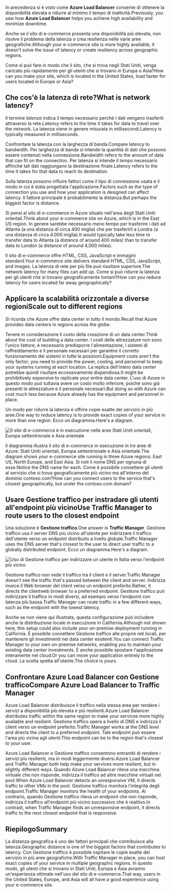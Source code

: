 <span data-ttu-id="06747-101">In precedenza si è visto come **Azure Load Balancer** consente di ottenere la disponibilità elevata e ridurre al minimo il tempo di inattività.</span><span class="sxs-lookup"><span data-stu-id="06747-101">Previously, you saw how **Azure Load Balancer** helps you achieve high availability and minimize downtime.</span></span>

<span data-ttu-id="06747-102">Anche se il sito di e-commerce presenta una disponibilità più elevata, non risolve il problema della latenza o crea resilienza nelle varie aree geografiche.</span><span class="sxs-lookup"><span data-stu-id="06747-102">Although your e-commerce site is more highly available, it doesn't solve the issue of latency or create resiliency across geographic regions.</span></span>

<span data-ttu-id="06747-103">Come si può fare in modo che il sito, che si trova negli Stati Uniti, venga caricato più rapidamente per gli utenti che si trovano in Europa o Asia?</span><span class="sxs-lookup"><span data-stu-id="06747-103">How can you make your site, which is located in the United States, load faster for users located in Europe or Asia?</span></span>

## <a name="what-is-network-latency"></a><span data-ttu-id="06747-104">Che cos'è la latenza di rete?</span><span class="sxs-lookup"><span data-stu-id="06747-104">What is network latency?</span></span>

<span data-ttu-id="06747-105">Il termine _latenza_ indica il tempo necessario perché i dati vengano trasferiti attraverso la rete.</span><span class="sxs-lookup"><span data-stu-id="06747-105">_Latency_ refers to the time it takes for data to travel over the network.</span></span> <span data-ttu-id="06747-106">La latenza viene in genere misurata in millisecondi.</span><span class="sxs-lookup"><span data-stu-id="06747-106">Latency is typically measured in milliseconds.</span></span>

<span data-ttu-id="06747-107">Confrontare la latenza con la larghezza di banda.</span><span class="sxs-lookup"><span data-stu-id="06747-107">Compare latency to bandwidth.</span></span> <span data-ttu-id="06747-108">Per larghezza di banda si intende la quantità di dati che possono essere contenuti nella connessione.</span><span class="sxs-lookup"><span data-stu-id="06747-108">Bandwidth refers to the amount of data that can fit on the connection.</span></span> <span data-ttu-id="06747-109">Per latenza si intende il tempo necessario affinché tali dati raggiungano la destinazione finale.</span><span class="sxs-lookup"><span data-stu-id="06747-109">Latency refers to the time it takes for that data to reach its destination.</span></span>

<span data-ttu-id="06747-110">Sulla latenza possono influire fattori come il tipo di connessione usata e il modo in cui è stata progettata l'applicazione.</span><span class="sxs-lookup"><span data-stu-id="06747-110">Factors such as the type of connection you use and how your application is designed can affect latency.</span></span> <span data-ttu-id="06747-111">Il fattore principale è probabilmente la distanza.</span><span class="sxs-lookup"><span data-stu-id="06747-111">But perhaps the biggest factor is distance.</span></span>

<span data-ttu-id="06747-112">Si pensi al sito di e-commerce in Azure situato nell'area degli Stati Uniti orientali.</span><span class="sxs-lookup"><span data-stu-id="06747-112">Think about your e-commerce site on Azure, which is in the East US region.</span></span> <span data-ttu-id="06747-113">In genere sarebbe necessario meno tempo per trasferire i dati ad Atlanta (a una distanza di circa 400 miglia) che per trasferirli a Londra (a una distanza di circa 4.000 miglia).</span><span class="sxs-lookup"><span data-stu-id="06747-113">It would typically take less time to transfer data to Atlanta (a distance of around 400 miles) than to transfer data to London (a distance of around 4,000 miles).</span></span>

<span data-ttu-id="06747-114">Il sito di e-commerce offre HTML, CSS, JavaScript e immagini standard.</span><span class="sxs-lookup"><span data-stu-id="06747-114">Your e-commerce site delivers standard HTML, CSS, JavaScript, and images.</span></span> <span data-ttu-id="06747-115">La latenza di rete per più file può risultare superiore.</span><span class="sxs-lookup"><span data-stu-id="06747-115">The network latency for many files can add up.</span></span> <span data-ttu-id="06747-116">Come si può ridurre la latenza per gli utenti che si trovano geograficamente lontani?</span><span class="sxs-lookup"><span data-stu-id="06747-116">How can you reduce latency for users located far away geographically?</span></span>

## <a name="scale-out-to-different-regions"></a><span data-ttu-id="06747-117">Applicare la scalabilità orizzontale a diverse regioni</span><span class="sxs-lookup"><span data-stu-id="06747-117">Scale out to different regions</span></span>

<span data-ttu-id="06747-118">Si ricorda che Azure offre data center in tutto il mondo.</span><span class="sxs-lookup"><span data-stu-id="06747-118">Recall that Azure provides data centers in regions across the globe.</span></span>

<span data-ttu-id="06747-119">Tenere in considerazione il costo della creazione di un data center.</span><span class="sxs-lookup"><span data-stu-id="06747-119">Think about the cost of building a data center.</span></span> <span data-ttu-id="06747-120">I costi delle attrezzature non sono l'unico fattore; è necessario predisporre l'alimentazione, i sistemi di raffreddamento e il personale necessari per garantire il corretto funzionamento dei sistemi in tutte le posizioni.</span><span class="sxs-lookup"><span data-stu-id="06747-120">Equipment costs aren't the only factor; you need to provide the power, cooling, and personnel to keep your systems running at each location.</span></span> <span data-ttu-id="06747-121">La replica dell'intero data center potrebbe quindi risultare eccessivamente dispendiosa.</span><span class="sxs-lookup"><span data-stu-id="06747-121">It might be prohibitively expensive to replicate your entire data center.</span></span> <span data-ttu-id="06747-122">L'uso di Azure in questo modo può tuttavia avere un costo molto inferiore, poiché sono già presenti le attrezzature e il personale necessari.</span><span class="sxs-lookup"><span data-stu-id="06747-122">But doing so with Azure can cost much less because Azure already has the equipment and personnel in place.</span></span>

<span data-ttu-id="06747-123">Un modo per ridurre la latenza è offrire copie esatte del servizio in più aree.</span><span class="sxs-lookup"><span data-stu-id="06747-123">One way to reduce latency is to provide exact copies of your service in more than one region.</span></span> <span data-ttu-id="06747-124">Ecco un diagramma.</span><span class="sxs-lookup"><span data-stu-id="06747-124">Here's a diagram.</span></span>

![Il sito di e-commerce è in esecuzione nelle aree Stati Uniti orientali, Europa settentrionale e Asia orientale](../media-draft/global-deployment.png)

<span data-ttu-id="06747-126">Il diagramma illustra il sito di e-commerce in esecuzione in tre aree di Azure: Stati Uniti orientali, Europa settentrionale e Asia orientale.</span><span class="sxs-lookup"><span data-stu-id="06747-126">The diagram shows your e-commerce site running in three Azure regions: East US, North Europe, and East Asia.</span></span> <span data-ttu-id="06747-127">Si noti il nome DNS per ognuna di esse.</span><span class="sxs-lookup"><span data-stu-id="06747-127">Notice the DNS name for each.</span></span> <span data-ttu-id="06747-128">Come è possibile connettere gli utenti al servizio che si trova geograficamente più vicino ma all'interno del dominio contoso.com?</span><span class="sxs-lookup"><span data-stu-id="06747-128">How can you connect users to the service that's closest geographically, but under the contoso.com domain?</span></span>

## <a name="use-traffic-manager-to-route-users-to-the-closest-endpoint"></a><span data-ttu-id="06747-129">Usare Gestione traffico per instradare gli utenti all'endpoint più vicino</span><span class="sxs-lookup"><span data-stu-id="06747-129">Use Traffic Manager to route users to the closest endpoint</span></span>

<span data-ttu-id="06747-130">Una soluzione è **Gestione traffico**.</span><span class="sxs-lookup"><span data-stu-id="06747-130">One answer is **Traffic Manager**.</span></span> <span data-ttu-id="06747-131">Gestione traffico usa il server DNS più vicino all'utente per indirizzare il traffico dell'utente verso un endpoint distribuito a livello globale.</span><span class="sxs-lookup"><span data-stu-id="06747-131">Traffic Manager uses the DNS server that's closest to the user to direct user traffic to a globally distributed endpoint.</span></span> <span data-ttu-id="06747-132">Ecco un diagramma.</span><span class="sxs-lookup"><span data-stu-id="06747-132">Here's a diagram.</span></span>

![Uso di Gestione traffico per indirizzare un utente in Italia verso l'endpoint più vicino](../media-draft/traffic-manager.png)

<span data-ttu-id="06747-134">Gestione traffico non vede il traffico tra il client e il server.</span><span class="sxs-lookup"><span data-stu-id="06747-134">Traffic Manager doesn't see the traffic that's passed between the client and server.</span></span> <span data-ttu-id="06747-135">Indirizza invece il Web browser del client verso un endpoint preferito.</span><span class="sxs-lookup"><span data-stu-id="06747-135">Rather, it directs the clientweb browser to a preferred endpoint.</span></span> <span data-ttu-id="06747-136">Gestione traffico può indirizzare il traffico in modi diversi, ad esempio verso l'endpoint con latenza più bassa.</span><span class="sxs-lookup"><span data-stu-id="06747-136">Traffic Manager can route traffic in a few different ways, such as the endpoint with the lowest latency.</span></span>

<span data-ttu-id="06747-137">Anche se non viene qui illustrata, questa configurazione può includere anche la distribuzione locale in esecuzione in California.</span><span class="sxs-lookup"><span data-stu-id="06747-137">Although not shown here, this setup could also include your on-premise deployment running in California.</span></span> <span data-ttu-id="06747-138">È possibile connettere Gestione traffico alle proprie reti locali, per mantenere gli investimenti nei data center esistenti.</span><span class="sxs-lookup"><span data-stu-id="06747-138">You can connect Traffic Manager to your own on-premise networks, enabling you to maintain your existing data center investments.</span></span> <span data-ttu-id="06747-139">È anche possibile spostare l'applicazione interamente nel cloud.</span><span class="sxs-lookup"><span data-stu-id="06747-139">Or you can move your application entirely to the cloud.</span></span> <span data-ttu-id="06747-140">La scelta spetta all'utente.</span><span class="sxs-lookup"><span data-stu-id="06747-140">The choice is yours.</span></span>

## <a name="compare-azure-load-balancer-to-traffic-manager"></a><span data-ttu-id="06747-141">Confrontare Azure Load Balancer con Gestione traffico</span><span class="sxs-lookup"><span data-stu-id="06747-141">Compare Azure Load Balancer to Traffic Manager</span></span>

<span data-ttu-id="06747-142">Azure Load Balancer distribuisce il traffico nella stessa area per rendere i servizi a disponibilità più elevata e più resilienti.</span><span class="sxs-lookup"><span data-stu-id="06747-142">Azure Load Balancer distributes traffic within the same region to make your services more highly available and resilient.</span></span> <span data-ttu-id="06747-143">Gestione traffico opera a livello di DNS e indirizza il client verso un endpoint preferito.</span><span class="sxs-lookup"><span data-stu-id="06747-143">Traffic Manager works at the DNS level and directs the client to a preferred endpoint.</span></span> <span data-ttu-id="06747-144">Tale endpoint può essere l'area più vicina agli utenti.</span><span class="sxs-lookup"><span data-stu-id="06747-144">This endpoint can be to the region that's closest to your user.</span></span>

<span data-ttu-id="06747-145">Azure Load Balancer e Gestione traffico consentono entrambi di rendere i servizi più resilienti, ma in modi leggermente diversi.</span><span class="sxs-lookup"><span data-stu-id="06747-145">Azure Load Balancer and Traffic Manager both help make your services more resilient, but in slightly different ways.</span></span> <span data-ttu-id="06747-146">Quando Azure Load Balancer rileva una macchina virtuale che non risponde, indirizza il traffico ad altre macchine virtuali nel pool.</span><span class="sxs-lookup"><span data-stu-id="06747-146">When Azure Load Balancer detects an unresponsive VM, it directs traffic to other VMs in the pool.</span></span> <span data-ttu-id="06747-147">Gestione traffico monitora l'integrità degli endpoint.</span><span class="sxs-lookup"><span data-stu-id="06747-147">Traffic Manager monitors the health of your endpoints.</span></span> <span data-ttu-id="06747-148">Al contrario, quando Gestione traffico rileva un endpoint che non risponde, indirizza il traffico all'endpoint più vicino successivo che è reattivo.</span><span class="sxs-lookup"><span data-stu-id="06747-148">In contrast, when Traffic Manager finds an unresponsive endpoint, it directs traffic to the next closest endpoint that is responsive.</span></span>

## <a name="summary"></a><span data-ttu-id="06747-149">Riepilogo</span><span class="sxs-lookup"><span data-stu-id="06747-149">Summary</span></span>

<span data-ttu-id="06747-150">La distanza geografica è uno dei fattori principali che contribuisce alla latenza.</span><span class="sxs-lookup"><span data-stu-id="06747-150">Geographic distance is one of the biggest factors that contributes to latency.</span></span> <span data-ttu-id="06747-151">Con Gestione traffico è possibile ospitare le copie esatte del servizio in più aree geografiche.</span><span class="sxs-lookup"><span data-stu-id="06747-151">With Traffic Manager in place, you can host exact copies of your service in multiple geographic regions.</span></span> <span data-ttu-id="06747-152">In questo modo, gli utenti che si trovano in Stati Uniti, Europa e Asia avranno un'esperienza ottimale nell'uso del sito di e-commerce.</span><span class="sxs-lookup"><span data-stu-id="06747-152">That way, users in the United States, Europe, and Asia will all have a good experience using your e-commerce site.</span></span>
